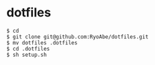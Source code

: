 # dotfiles

```
$ cd
$ git clone git@github.com:RyoAbe/dotfiles.git
$ mv dotfiles .dotfiles
$ cd .dotfiles
$ sh setup.sh
```